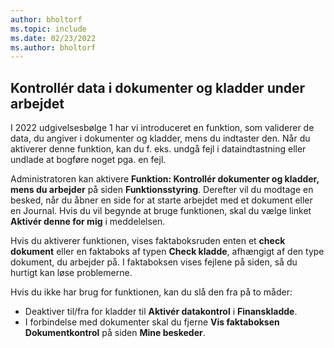 ```yaml
---
author: bholtorf
ms.topic: include
ms.date: 02/23/2022
ms.author: bholtorf
---
```

## <a name="check-data-in-documents-and-journals-while-you-work"></a><a name="check-data-in-documents-and-journals-while-you-work"></a><a name="check-data-in-documents-and-journals-while-you-work"></a>Kontrollér data i dokumenter og kladder under arbejdet

I 2022 udgivelsesbølge 1 har vi introduceret en funktion, som validerer de data, du angiver i dokumenter og kladder, mens du indtaster den. Når du aktiverer denne funktion, kan du f. eks. undgå fejl i dataindtastning eller undlade at bogføre noget pga. en fejl. 

Administratoren kan aktivere **Funktion: Kontrollér dokumenter og kladder, mens du arbejder** på siden **Funktionsstyring**. Derefter vil du modtage en besked, når du åbner en side for at starte arbejdet med et dokument eller en Journal. Hvis du vil begynde at bruge funktionen, skal du vælge linket **Aktivér denne for mig** i meddelelsen. 

Hvis du aktiverer funktionen, vises faktaboksruden enten et **check dokument** eller en faktaboks af typen **Check kladde**, afhængigt af den type dokument, du arbejder på. I faktaboksen vises fejlene på siden, så du hurtigt kan løse problemerne.

Hvis du ikke har brug for funktionen, kan du slå den fra på to måder:

* Deaktiver til/fra for kladder til **Aktivér datakontrol** i **Finanskladde**.
* I forbindelse med dokumenter skal du fjerne **Vis faktaboksen Dokumentkontrol** på siden **Mine beskeder**.
